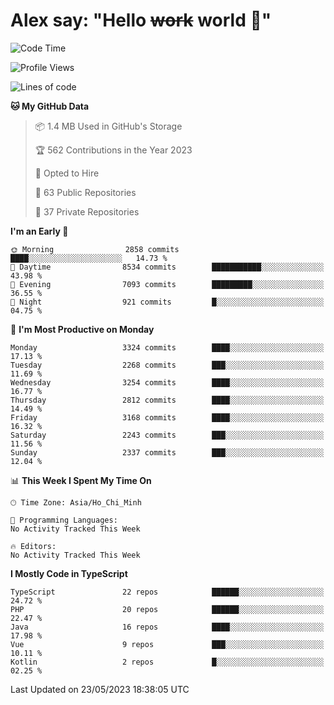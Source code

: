 # Alex say: "Hello ~~work~~ world 🐾"

<!--START_SECTION:waka-->
![Code Time](http://img.shields.io/badge/Code%20Time-839%20hrs%205%20mins-blue)

![Profile Views](http://img.shields.io/badge/Profile%20Views-1-blue)

![Lines of code](https://img.shields.io/badge/From%20Hello%20World%20I%27ve%20Written-41.0%20million%20lines%20of%20code-blue)

**🐱 My GitHub Data** 

> 📦 1.4 MB Used in GitHub's Storage 
 > 
> 🏆 562 Contributions in the Year 2023
 > 
> 💼 Opted to Hire
 > 
> 📜 63 Public Repositories 
 > 
> 🔑 37 Private Repositories 
 > 
**I'm an Early 🐤** 

```text
🌞 Morning                2858 commits        ████░░░░░░░░░░░░░░░░░░░░░   14.73 % 
🌆 Daytime                8534 commits        ███████████░░░░░░░░░░░░░░   43.98 % 
🌃 Evening                7093 commits        █████████░░░░░░░░░░░░░░░░   36.55 % 
🌙 Night                  921 commits         █░░░░░░░░░░░░░░░░░░░░░░░░   04.75 % 
```
📅 **I'm Most Productive on Monday** 

```text
Monday                   3324 commits        ████░░░░░░░░░░░░░░░░░░░░░   17.13 % 
Tuesday                  2268 commits        ███░░░░░░░░░░░░░░░░░░░░░░   11.69 % 
Wednesday                3254 commits        ████░░░░░░░░░░░░░░░░░░░░░   16.77 % 
Thursday                 2812 commits        ████░░░░░░░░░░░░░░░░░░░░░   14.49 % 
Friday                   3168 commits        ████░░░░░░░░░░░░░░░░░░░░░   16.32 % 
Saturday                 2243 commits        ███░░░░░░░░░░░░░░░░░░░░░░   11.56 % 
Sunday                   2337 commits        ███░░░░░░░░░░░░░░░░░░░░░░   12.04 % 
```


📊 **This Week I Spent My Time On** 

```text
🕑︎ Time Zone: Asia/Ho_Chi_Minh

💬 Programming Languages: 
No Activity Tracked This Week

🔥 Editors: 
No Activity Tracked This Week
```

**I Mostly Code in TypeScript** 

```text
TypeScript               22 repos            ██████░░░░░░░░░░░░░░░░░░░   24.72 % 
PHP                      20 repos            ██████░░░░░░░░░░░░░░░░░░░   22.47 % 
Java                     16 repos            ████░░░░░░░░░░░░░░░░░░░░░   17.98 % 
Vue                      9 repos             ███░░░░░░░░░░░░░░░░░░░░░░   10.11 % 
Kotlin                   2 repos             █░░░░░░░░░░░░░░░░░░░░░░░░   02.25 % 
```




 Last Updated on 23/05/2023 18:38:05 UTC
<!--END_SECTION:waka-->
